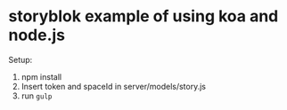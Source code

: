 # storyblok example of using koa and node.js

Setup:  

1. npm install
2. Insert token and spaceId in server/models/story.js
3. run `gulp` 